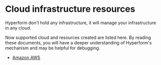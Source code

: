 # Cloud infrastructure resources

Hyperform don't hold any infrastructure, it will manage your infrastructure in any cloud.

Now supported cloud and resources created are listed here. By reading these documents, you will have a deeper understanding of Hyperform's mechanism and may be helpful for debugging.

* [Amazon AWS](AWS.md)
